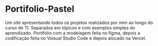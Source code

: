 # Portifolio-Pastel
Um site apresentando todos os projetos realizados por mim ao longo do curso de TI. Separados em tópicos e com exemplos simples do aprendizado. Portifólio com a modelagem feita no figma, depois a codificação feita no Vsisual Studio Code e depois alocado na Vercel.

